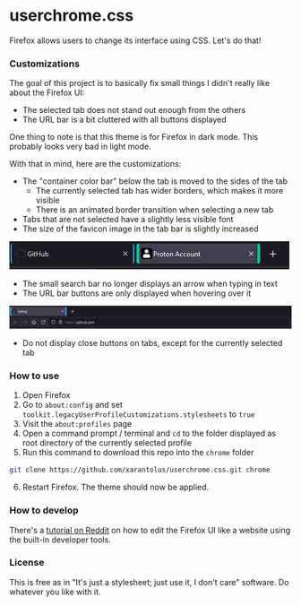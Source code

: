 # userchrome.css
Firefox allows users to change its interface using CSS. Let's do that!

### Customizations
The goal of this project is to basically fix small things I didn't really like about the Firefox UI:
* The selected tab does not stand out enough from the others
* The URL bar is a bit cluttered with all buttons displayed

One thing to note is that this theme is for Firefox in dark mode. This probably looks very bad in light mode.

With that in mind, here are the customizations:
* The "container color bar" below the tab is moved to the sides of the tab
  * The currently selected tab has wider borders, which makes it more visible
  * There is an animated border transition when selecting a new tab
* Tabs that are not selected have a slightly less visible font
* The size of the favicon image in the tab bar is slightly increased

![tab switch gif](.github/screenshots/tabswitch.gif)

* The small search bar no longer displays an arrow when typing in text
* The URL bar buttons are only displayed when hovering over it

![alt](.github/screenshots/urlbar.gif)

* Do not display close buttons on tabs, except for the currently selected tab

### How to use
1. Open Firefox
2. Go to `about:config` and set `toolkit.legacyUserProfileCustomizations.stylesheets` to `true`
3. Visit the `about:profiles` page
4. Open a command prompt / terminal and `cd` to the folder displayed as root directory of the currently selected profile
5. Run this command to download this repo into the `chrome` folder
```sh
git clone https://github.com/xarantolus/userchrome.css.git chrome
```
6. Restart Firefox. The theme should now be applied.

### How to develop
There's a [tutorial on Reddit](https://www.reddit.com/r/FirefoxCSS/comments/73dvty/tutorial_how_to_create_and_livedebug_userchromecss/) on how to edit the Firefox UI like a website using the built-in developer tools.

### License
This is free as in "It's just a stylesheet; just use it, I don't care" software. Do whatever you like with it.
